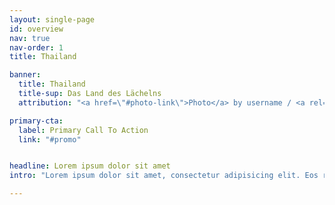 ```yaml
---
layout: single-page
id: overview
nav: true
nav-order: 1
title: Thailand

banner:
  title: Thailand
  title-sup: Das Land des Lächelns
  attribution: "<a href=\"#photo-link\">Photo</a> by username / <a rel=\"nofollow\" href=\"https://creativecommons.org/licenses/by/2.0/\">CC BY</a>"

primary-cta:
  label: Primary Call To Action
  link: "#promo"


headline: Lorem ipsum dolor sit amet
intro: "Lorem ipsum dolor sit amet, consectetur adipisicing elit. Eos rerum optio est consequuntur ut quibusdam soluta molestias perspiciatis, dolor corrupti culpa labore aspernatur voluptates, ipsum laborum eligendi placeat et fugiat sit, quidem, totam iure ea ad velit! Aliquid, placeat, ea. Amet accusamus voluptas odit harum necessitatibus consequatur delectus autem rerum architecto voluptatum."

---
```

